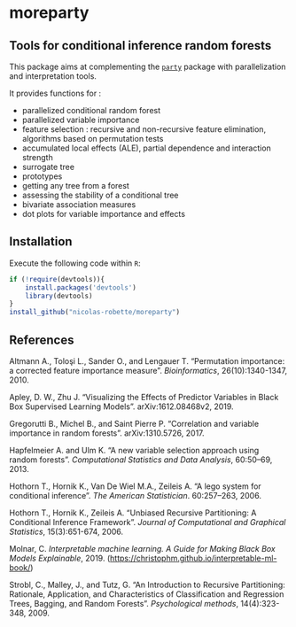 **moreparty**
=============


Tools for conditional inference random forests
----------------------------------------------

This package aims at complementing the
[`party`](https://cran.r-project.org/package=party) package with
parallelization and interpretation tools.

It provides functions for :

-   parallelized conditional random forest
-   parallelized variable importance
-   feature selection : recursive and non-recursive feature elimination,
    algorithms based on permutation tests
-   accumulated local effects (ALE), partial dependence and interaction
    strength
-   surrogate tree
-   prototypes
-   getting any tree from a forest
-   assessing the stability of a conditional tree
-   bivariate association measures
-   dot plots for variable importance and effects


Installation
------------

Execute the following code within `R`:

``` r
if (!require(devtools)){
    install.packages('devtools')
    library(devtools)
}
install_github("nicolas-robette/moreparty")
```

References
----------

Altmann A., Toloşi L., Sander O., and Lengauer T. “Permutation importance: a corrected feature importance measure”. *Bioinformatics*, 26(10):1340-1347, 2010.

Apley, D. W., Zhu J. “Visualizing the Effects of Predictor Variables in Black Box Supervised Learning Models”. arXiv:1612.08468v2, 2019.
 
Gregorutti B., Michel B., and Saint Pierre P. “Correlation and variable importance in random forests”. arXiv:1310.5726, 2017.

Hapfelmeier A. and Ulm K. “A new variable selection approach using random forests”. *Computational Statistics and Data Analysis*, 60:50–69, 2013.

Hothorn T., Hornik K., Van De Wiel M.A., Zeileis A. “A lego system for conditional inference”. *The American Statistician*. 60:257–263, 2006.

Hothorn T., Hornik K., Zeileis A. “Unbiased Recursive Partitioning: A Conditional Inference Framework”. *Journal of Computational and Graphical Statistics*, 15(3):651-674, 2006.

Molnar, C. *Interpretable machine learning. A Guide for Making Black Box Models Explainable*, 2019.
(<a href="https://christophm.github.io/interpretable-ml-book/" class="uri">https://christophm.github.io/interpretable-ml-book/</a>)

Strobl, C., Malley, J., and Tutz, G. “An Introduction to Recursive Partitioning: Rationale, Application, and Characteristics of
Classification and Regression Trees, Bagging, and Random Forests”. *Psychological methods*, 14(4):323-348, 2009.
